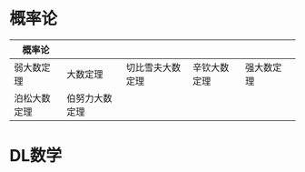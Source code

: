 # 概率论
|概率论||||||
|----|----|----|----|----|----|
|弱大数定理 |大数定理 |切比雪夫大数定理 |辛钦大数定理|强大数定理|
|泊松大数定理|伯努力大数定理|

# DL数学

